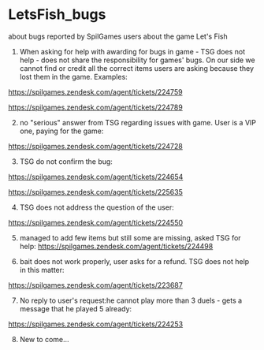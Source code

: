 # LetsFish_bugs
about bugs reported by SpilGames users about the game Let's Fish

1. When asking for help with awarding for bugs in game - TSG does not help - does not share the responsibility for games' bugs. On our side we cannot find or credit all the correct items users are asking because they lost them in the game.
Examples:

https://spilgames.zendesk.com/agent/tickets/224759

https://spilgames.zendesk.com/agent/tickets/224789

2. no "serious" answer from TSG regarding issues with game. User is a VIP one, paying for the game:

https://spilgames.zendesk.com/agent/tickets/224728

3. TSG do not confirm the bug:

https://spilgames.zendesk.com/agent/tickets/224654

https://spilgames.zendesk.com/agent/tickets/225635

4. TSG does not address the question of the user:

https://spilgames.zendesk.com/agent/tickets/224550

5. managed to add few items but still some are missing, asked TSG for help:
https://spilgames.zendesk.com/agent/tickets/224498

6. bait does not work properly, user asks for a refund. TSG does not help in this matter:

https://spilgames.zendesk.com/agent/tickets/223687

7. No reply to user's request:he cannot play more than 3 duels - gets a message that he played 5 already:

https://spilgames.zendesk.com/agent/tickets/224253

8. New to come...
